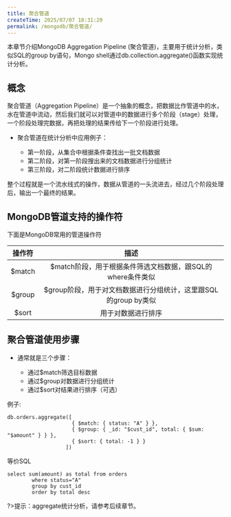 ```yaml
---
title: 聚合管道
createTime: 2025/07/07 18:31:20
permalink: /mongodb/聚合管道/
---
```

本章节介绍MongoDB Aggregation Pipeline (聚合管道)，主要用于统计分析，类似SQL的group by语句，Mongo shell通过db.collection.aggregate()函数实现统计分析。

## 概念

聚合管道（Aggregation Pipeline）是一个抽象的概念，把数据比作管道中的水，水在管道中流动，然后我们就可以对管道中的数据进行多个阶段（stage）处理，一个阶段处理完数据，再把处理的结果传给下一个阶段进行处理。

- 聚合管道在统计分析中应用例子：

    - 第一阶段，从集合中根据条件查找出一批文档数据
    - 第二阶段，对第一阶段搜出来的文档数据进行分组统计
    - 第三阶段，对二阶段统计数据进行排序

整个过程就是一个流水线式的操作，数据从管道的一头流进去，经过几个阶段处理后，输出一个最终的结果。

## MongoDB管道支持的操作符

下面是MongoDB常用的管道操作符

|         操作符         |       描述        
| :-----------: | :------------------------------: | 
|     $match     |  $match阶段，用于根据条件筛选文档数据，跟SQL的where条件类似
|     $group     |  $group阶段，用于对文档数据进行分组统计，这里跟SQL的group by类似
|     $sort      |  用于对数据进行排序   

## 聚合管道使用步骤

- 通常就是三个步骤：
    
    - 通过$match筛选目标数据
    - 通过$group对数据进行分组统计
    - 通过$sort对结果进行排序（可选）

例子:
```shell
db.orders.aggregate([
                     { $match: { status: "A" } },
                     { $group: { _id: "$cust_id", total: { $sum: "$amount" } } },
                     { $sort: { total: -1 } }
                   ])
```

等价SQL
```shell
select sum(amount) as total from orders 
        where status="A" 
        group by cust_id 
        order by total desc
```

?>提示：aggregate统计分析，请参考后续章节。